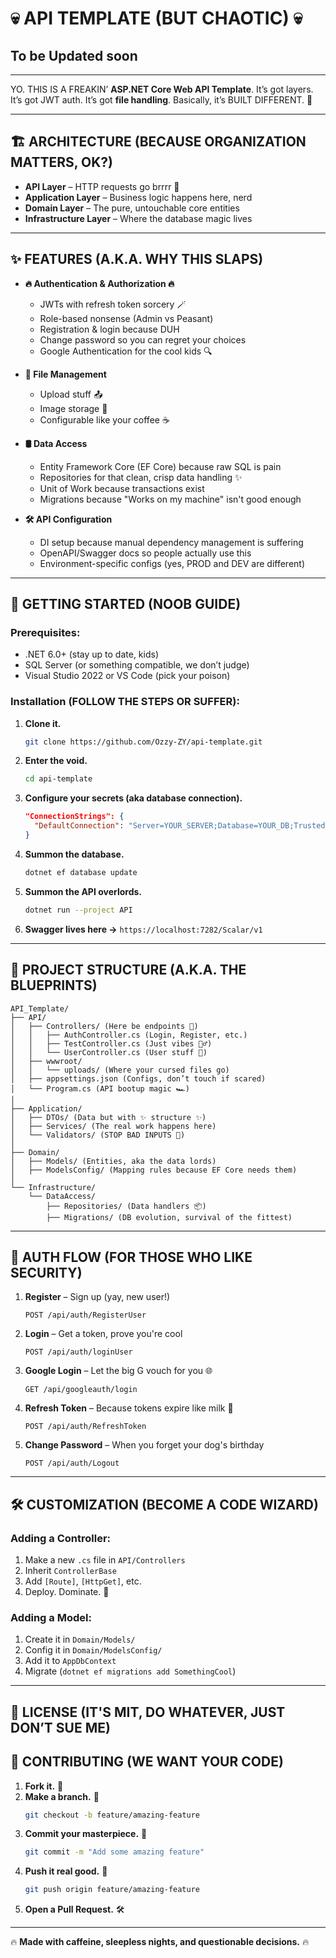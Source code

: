 # 💀 API TEMPLATE (BUT CHAOTIC) 💀

## To be Updated soon
---

YO. THIS IS A FREAKIN’ **ASP.NET Core Web API Template**. It’s got layers. It’s got JWT auth. It’s got **file handling**. Basically, it’s BUILT DIFFERENT. 🚀

---
## 🏗️ ARCHITECTURE (BECAUSE ORGANIZATION MATTERS, OK?)

- **API Layer** – HTTP requests go brrrr 💨
- **Application Layer** – Business logic happens here, nerd
- **Domain Layer** – The pure, untouchable core entities
- **Infrastructure Layer** – Where the database magic lives

---
## ✨ FEATURES (A.K.A. WHY THIS SLAPS)

- **🔥 Authentication & Authorization 🔥**
  - JWTs with refresh token sorcery 🪄
  - Role-based nonsense (Admin vs Peasant)
  - Registration & login because DUH
  - Change password so you can regret your choices
  - Google Authentication for the cool kids 🔍

- **📂 File Management**
  - Upload stuff 📤
  - Image storage 📸
  - Configurable like your coffee ☕

- **🛢️ Data Access**
  - Entity Framework Core (EF Core) because raw SQL is pain
  - Repositories for that clean, crisp data handling ✨
  - Unit of Work because transactions exist
  - Migrations because "Works on my machine" isn't good enough

- **🛠️ API Configuration**
  - DI setup because manual dependency management is suffering
  - OpenAPI/Swagger docs so people actually use this
  - Environment-specific configs (yes, PROD and DEV are different)

---
## 🚀 GETTING STARTED (NOOB GUIDE)

### Prerequisites:
- .NET 6.0+ (stay up to date, kids)
- SQL Server (or something compatible, we don’t judge)
- Visual Studio 2022 or VS Code (pick your poison)

### Installation (FOLLOW THE STEPS OR SUFFER):
1. **Clone it.**
   ```sh
   git clone https://github.com/Ozzy-ZY/api-template.git
   ```
2. **Enter the void.**
   ```sh
   cd api-template
   ```
3. **Configure your secrets (aka database connection).**
   ```json
   "ConnectionStrings": {
     "DefaultConnection": "Server=YOUR_SERVER;Database=YOUR_DB;Trusted_Connection=True;MultipleActiveResultSets=true"
   }
   ```
4. **Summon the database.**
   ```sh
   dotnet ef database update
   ```
5. **Summon the API overlords.**
   ```sh
   dotnet run --project API
   ```
6. **Swagger lives here →** `https://localhost:7282/Scalar/v1`

---
## 📁 PROJECT STRUCTURE (A.K.A. THE BLUEPRINTS)

```
API_Template/
├── API/
│   ├── Controllers/ (Here be endpoints 🛑)
│   │   ├── AuthController.cs (Login, Register, etc.)
│   │   ├── TestController.cs (Just vibes 🤷‍♂️)
│   │   └── UserController.cs (User stuff 👤)
│   ├── wwwroot/
│   │   └── uploads/ (Where your cursed files go)
│   ├── appsettings.json (Configs, don’t touch if scared)
│   └── Program.cs (API bootup magic 🏎️)
│
├── Application/
│   ├── DTOs/ (Data but with ✨ structure ✨)
│   ├── Services/ (The real work happens here)
│   └── Validators/ (STOP BAD INPUTS 🚫)
│
├── Domain/
│   ├── Models/ (Entities, aka the data lords)
│   ├── ModelsConfig/ (Mapping rules because EF Core needs them)
│
└── Infrastructure/
    └── DataAccess/
        ├── Repositories/ (Data handlers 📦)
        ├── Migrations/ (DB evolution, survival of the fittest)
```

---
## 🔐 AUTH FLOW (FOR THOSE WHO LIKE SECURITY)

1. **Register** – Sign up (yay, new user!)
   ```http
   POST /api/auth/RegisterUser
   ```
2. **Login** – Get a token, prove you're cool
   ```http
   POST /api/auth/loginUser
   ```
3. **Google Login** – Let the big G vouch for you 🌐
   ```http
   GET /api/googleauth/login
   ```
4. **Refresh Token** – Because tokens expire like milk 🥛
   ```http
   POST /api/auth/RefreshToken
   ```
5. **Change Password** – When you forget your dog's birthday
   ```http
   POST /api/auth/Logout
   ```

---
## 🛠️ CUSTOMIZATION (BECOME A CODE WIZARD)

### Adding a Controller:
1. Make a new `.cs` file in `API/Controllers`
2. Inherit `ControllerBase`
3. Add `[Route]`, `[HttpGet]`, etc.
4. Deploy. Dominate. 🚀

### Adding a Model:
1. Create it in `Domain/Models/`
2. Config it in `Domain/ModelsConfig/`
3. Add it to `AppDbContext`
4. Migrate (`dotnet ef migrations add SomethingCool`)

---
## 📄 LICENSE (IT'S MIT, DO WHATEVER, JUST DON’T SUE ME)

## 🤝 CONTRIBUTING (WE WANT YOUR CODE)

1. **Fork it.** 📌
2. **Make a branch.** 🌿
   ```sh
   git checkout -b feature/amazing-feature
   ```
3. **Commit your masterpiece.** 🎨
   ```sh
   git commit -m "Add some amazing feature"
   ```
4. **Push it real good.** 🚀
   ```sh
   git push origin feature/amazing-feature
   ```
5. **Open a Pull Request.** 🛠️

---

🔥 **Made with caffeine, sleepless nights, and questionable decisions.** 🔥

